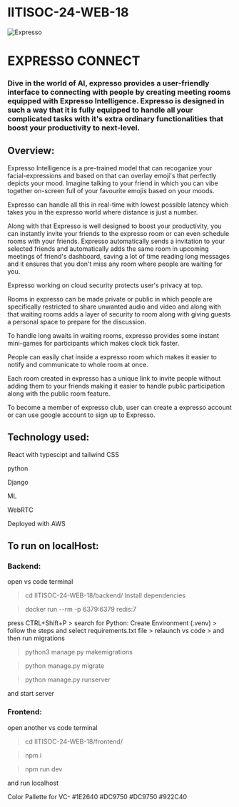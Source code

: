 # IITISOC-24-WEB-18

![Expresso](https://github.com/Pradeep-Kumar-Rebbavarapu/IITISOC-24-WEB-18)


# EXPRESSO CONNECT

### Dive in the world of AI, expresso provides a user-friendly interface to connecting with people by creating meeting rooms equipped with Expresso Intelligence. Expresso is designed in such a way that it is fully equipped to handle all your complicated tasks with it's extra ordinary functionalities that boost your productivity to next-level.

## Overview:

Expresso Intelligence is a pre-trained model that can recoganize your facial-expressions and based on that can overlay emoji's that perfectly depicts your mood. Imagine talking to your friend in which you can vibe together on-screen full of your favourite emojis based on your moods.

Expresso can handle all this in real-time with lowest possible latency which takes you in the expresso world where distance is just a number.

Along with that Expresso is well designed to boost your productivity, you can instantly invite your friends to the expresso room or can even schedule rooms with your friends. Expresso automatically sends a invitation to your selected friends and automatically adds the same room in upcoming meetings of friend's dashboard, saving a lot of time reading long messages and it ensures that you don't miss any room where people are waiting for you.

Expresso working on cloud security protects user's privacy at top.

Rooms in expresso can be made private or public in which people are specifically restricted to share unwanted audio and video and along with that waiting rooms adds a layer of security to room along with giving guests a personal space to prepare for the discussion.

To handle long awaits in waiting rooms, expresso provides some instant mini-games for participants which makes clock tick faster.

People can easily chat inside a expresso room which makes it easier to notify and communicate to whole room at once.

Each room created in expresso has a unique link to invite people without adding them to your friends making it easier to handle public participation along with the public room feature.

To become a member of expresso club, user can create a expresso account or can use google account to sign up to Expresso.

## Technology used:

React with typescipt and tailwind CSS

python

Django

ML

WebRTC

Deployed with AWS

## To run on localHost:

### Backend: 

open vs code terminal 

> cd IITISOC-24-WEB-18/backend/
> Install dependencies

> docker run --rm -p 6379:6379 redis:7

press CTRL+Shift+P > search for Python: Create Environment (.venv) > follow the steps and select requirements.txt file > relaunch vs code > and then run migrations 

> python3 manage.py makemigrations

> python manage.py migrate

> python manage.py runserver

and start server

### Frontend:

open another vs code terminal 

> cd IITISOC-24-WEB-18/frontend/

> npm i

> npm run dev

and run localhost 

Color Pallette for VC-
#1E2640
#DC9750
#DC9750
#922C40


